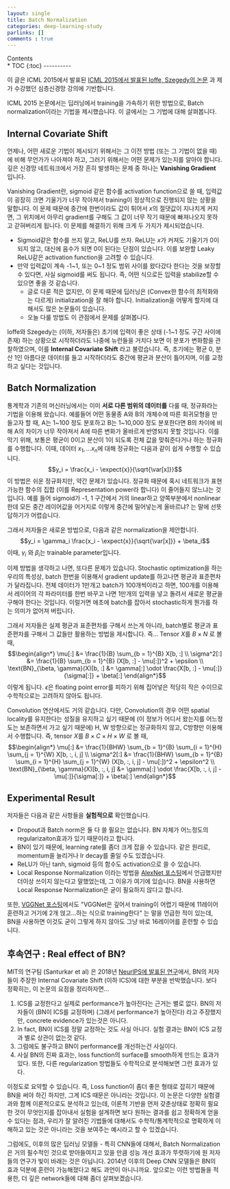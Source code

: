 ```yaml
---
layout: single
title: Batch Normalization
categories: deep-learning-study
parlinks: []
comments : true
---
```

<div id="toc">
Contents
</div>
* TOC
{:toc}
----------

이 글은 ICML 2015에서 발표된 [ICML 2015에서 발표된 Ioffe, Szegedy의 논문](https://arxiv.org/abs/1502.03167) 과 제가 수강했던 심층신경망 강의에 기반합니다.

ICML 2015 논문에서는 딥러닝에서 training을 가속하기 위한 방법으로, Batch normalization이라는 기법을 제시했습니다. 이 글에서는 그 기법에 대해 살펴봅니다.

## Internal Covariate Shift
언제나, 어떤 새로운 기법이 제시되기 위해서는 그 이전 방법 (또는 그 기법이 없을 때) 에 비해 무언가가 나아져야 하고, 그러기 위해서는 어떤 문제가 있는지를 알아야 합니다. 깊은 신경망 네트워크에서 가장 흔히 발생하는 문제 중 하나는 **Vanishing Gradient** 입니다. 

Vanishing Gradient란, sigmoid 같은 함수를 activation function으로 쓸 때, 입력값이 굉장히 크면 기울기가 너무 작아져서 training이 정상적으로 진행되지 않는 상황을 말합니다. 이 문제 때문에 중간에 한번이라도 값이 튀어서 $x$의 절댓값이 지나치게 커지면, 그 위치에서 아무리 gradient를 구해도 그 값이 너무 작기 때문에 빠져나오지 못하고 갇혀버리게 됩니다. 이 문제를 해결하기 위해 크게 두 가지가 제시되었습니다.
- Sigmoid같은 함수를 쓰지 말고, ReLU를 쓰자. ReLU는 $x$가 커져도 기울기가 0이 되지 않고, 대신에 음수가 되면 0이 된다는 단점이 있습니다. 이를 보완할 Leaky ReLU같은 activation function을 고려할 수 있습니다.
- 만약 입력값이 계속 -1~1, 또는 0~1 정도 범위 사이를 왔다갔다 한다는 것을 보장할 수 있다면, 사실 sigmoid를 써도 됩니다. 즉, 어떤 식으로든 입력을 stabilize할 수 있으면 좋을 것 같습니다. 
  - 글로 다룬 적은 없지만, 이 문제 때문에 딥러닝은 (Convex한 함수의 최적화와는 다르게) initialization을 잘 해야 합니다. Initialization을 어떻게 할지에 대해서도 많은 논문들이 있습니다. 
  - 오늘 다룰 방법도 이 관점에서 문제를 살펴봅니다.

Ioffe와 Szegedy는 (이하, 저자들은) 초기에 입력이 좋은 상태 (-1~1 정도 구간 사이에 존재) 하는 상황으로 시작하더라도 나중에 뉴런들을 거치다 보면 이 분포가 변화함을 관찰하였으며, 이를 **Internal Covariate Shift** 라고 불렀습니다. 즉, 초기에는 평균 0, 분산 1인 아름다운 데이터를 들고 시작하더라도 중간에 평균과 분산이 틀어지며, 이를 교정하고 싶다는 것입니다. 

## Batch Normalization
통계학과 기존의 머신러닝에서는 이미 **서로 다른 범위의 데이터를** 다룰 때, 정규화라는 기법을 이용해 왔습니다. 예를들어 어떤 동물종 A와 B의 개체수에 따른 회귀모형을 만들고자 할 때, A는 1~100 정도 분포하고 B는 1~10,000 정도 분포한다면 B의 차이에 비해 A의 차이가 너무 작아져서 A에 따른 변화가 올바르게 반영되지 못할 것입니다. 이를 막기 위해, 보통은 평균이 0이고 분산이 1이 되도록 전체 값을 맞춰준다거나 하는 정규화를 수행합니다. 이때, 데이터 $x_1, \dots x_n$에 대해 정규화는 다음과 같이 쉽게 수행할 수 있습니다.
$$y_i = \frac{x_i - \expect{x}}{\sqrt{\var[x]}}$$
이 방법은 쉬운 정규화지만, 약간 문제가 있습니다. 정규화 때문에 혹시 네트워크가 표현가능한 함수의 집합 (이를 Representation power라 합니다) 이 줄어들지 않느냐는 것입니다. 예를 들어 sigmoid가 -1, 1 구간에서 거의 linear하고 양쪽부분에서 nonlinear한데 모든 중간 레이어값을 어거지로 이렇게 중간에 밀어넣는게 올바르냐? 는 말에 선뜻 답하기가 어렵습니다.

그래서 저자들은 새로운 방법으로, 다음과 같은 normalization을 제안합니다. 
$$y_i = \gamma_i \frac{x_i - \expect{x}}{\sqrt{\var[x]}} + \beta_i$$
이때, $\gamma_i$ 와 $\beta_i$는 trainable parameter입니다.

이제 방법을 생각하고 나면, 또다른 문제가 있습니다. Stochastic optimization을 하는 우리의 특성상, batch 한번을 이용해서 gradient update를 하고나면 평균과 표준편차가 달라집니다. 전체 데이터가 1만개고 batch가 100개씩이라고 하면, 100개를 이용해서 레이어의 각 파라미터를 한번 바꾸고 나면 1만개의 입력을 넣고 돌려서 새로운 평균을 구해야 한다는 것입니다. 이럴거면 애초에 batch를 잡아서 stochastic하게 뭔가를 하는 의미가 없어져 버립니다. 

그래서 저자들은 실제 평균과 표준편차를 구해서 쓰는게 아니라, batch별로 평균과 표준편차를 구해서 그 값들만 활용하는 방법을 제시합니다. 즉... Tensor $X$를 $B \times N$ 로 볼 때,
$$\begin{align*}
    \mu[:] &= \frac{1}{B} \sum_{b = 1}^{B} X[b, :] \\
    \sigma^2[:] &= \frac{1}{B} \sum_{b = 1}^{B} (X[b, :] - \mu[:])^2 + \epsilon \\
    \text{BN}_{\beta, \gamma}(X)[b, :] &= \gamma[:] \odot \frac{X[b, :] - \mu[:]}{\sigma[:]} + \beta[:]
\end{align*}$$
이렇게 됩니다. $\epsilon$은 floating point error를 피하기 위해 집어넣은 적당히 작은 수이므로 수학적으로는 고려하지 않아도 됩니다. 

Convolution 연산에서도 거의 같습니다. 다만, Convolution의 경우 어떤 spatial locality를 유지한다는 성질을 유지하고 싶기 때문에 (이 정보가 어디서 왔는지를 어느정도는 보존하면서 가고 싶기 때문에) H, W 방향으로는 정규화하지 않고, C방향만 이용해서 수행합니다. 즉, tensor $X$를 $B \times C \times H \times W$ 로 볼 때, 
$$\begin{align*}
    \mu[:] &= \frac{1}{BHW} \sum_{b = 1}^{B} \sum_{i = 1}^{H} \sum_{j = 1}^{W} X[b, :, i, j] \\
    \sigma^2[:] &= \frac{1}{BHW} \sum_{b = 1}^{B} \sum_{i = 1}^{H} \sum_{j = 1}^{W} (X[b, :, i, j] - \mu[:])^2 + \epsilon^2 \\
    \text{BN}_{\beta, \gamma}(X)[b, :, i, j] &= \gamma[:] \odot \frac{X[b, :, i, j] - \mu[:]}{\sigma[:]} + \beta[:]
\end{align*}$$

## Experimental Result
저자들은 다음과 같은 사항들을 **실험적으로** 확인했습니다.
- Dropout과 Batch norm은 둘 다 쓸 필요는 없습니다. BN 자체가 어느정도의 regularizaiton효과가 있기 때문이라고 합니다.
- BN이 있기 때문에, learning rate를 좀더 크게 잡을 수 있습니다. 같은 원리로, momentum을 늘리거나 lr decay를 줄일 수도 있겠습니다.
- ReLU가 아닌 tanh, sigmoid 등의 함수도 activation으로 쓸 수 있습니다.
- Local Response Normalization 이라는 방법을 [AlexNet 포스팅](/deep-learning-study/AlexNet)에서 언급했지만 더이상 쓰이지 않는다고 말했었는데, 그 이유가 여기에 있습니다. BN을 사용하면 Local Response Normalization은 굳이 필요하지 않다고 합니다. 

또한, [VGGNet 포스팅](/deep-learning-study/VGGNet)에서도 "VGGNet은 깊어서 training이 어렵기 때문에 11레이어 훈련하고 거기에 2개 얹고...하는 식으로 training한다" 는 말을 언급한 적이 있는데, BN을 사용하면 이것도 굳이 그렇게 하지 않아도 그냥 바로 16레이어를 훈련할 수 있습니다.

## 후속연구 : Real effect of BN?
MIT의 연구팀 (Santurkar et al) 은 2018년 [NeurlPS에 발표된 연구](https://arxiv.org/abs/1805.11604)에서, BN의 저자들이 주장한 Internal Covariate Shift (이하 ICS)에 대한 부분을 반박했습니다. 보다 정확히는, 이 논문의 요점을 정리하자면...

1. ICS를 교정한다고 실제로 performance가 높아진다는 근거는 별로 없다. BN의 저자들이 (BN이 ICS를 교정하며) (그래서 performance가 높아진다) 라고 주장했지만, concrete evidence가 있는것은 아니다.
2. In fact, BN이 ICS를 정말 교정하는 것도 사실 아니다. 실험 결과는 BN이 ICS 교정과 별로 상관이 없는것 같다.
3. 그럼에도 불구하고 BN이 performance를 개선하는건 사실이다. 
4. 사실 BN의 진짜 효과는, loss function의 surface를 smooth하게 만드는 효과가 있다. 또한, 다른 regularization 방법들도 수학적으로 분석해보면 그런 효과가 있다. 

이정도로 요약할 수 있습니다. 즉, Loss function이 좀더 좋은 형태로 잡히기 때문에 BN을 써야 하긴 하지만, 그게 ICS 때문은 아니라는 것입니다. 이 논문은 다양한 실험결과와 함께 이론적으로도 분석하고 있는데, 이론적 기반을 먼저 갖춘상태로 정확히 필요한 것이 무엇인지를 잡아내서 실험을 설계하면 보다 원하는 결과를 쉽고 정확하게 얻을 수 있다는 점과, 우리가 잘 알려진 기법들에 대해서도 수학적/통계학적으로 명확하게 이해하고 있는 것은 아니라는 것을 보여주는 예시라고 할 수 있겠습니다.

그럼에도, 이후의 많은 딥러닝 모델들 - 특히 CNN들에 대해서, Batch Normalization은 거의 필수적인 것으로 받아들여지고 있을 만큼 성능 개선 효과가 뚜렷하기에 원 저자들의 연구가 빛이 바래는 것은 아닙니다. 2014년 이후의 Deep CNN 모델들은 BN의 효과 덕분에 훈련이 가능해졌다고 해도 과언이 아니니까요. 앞으로는 이런 방법들을 적용한, 더 깊은 network들에 대해 좀더 살펴보겠습니다. 